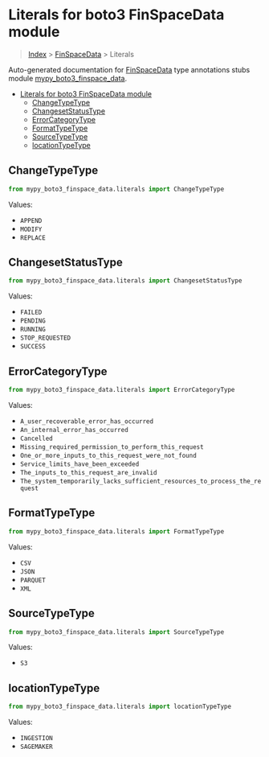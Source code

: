 # Literals for boto3 FinSpaceData module

> [Index](..) > [FinSpaceData](.) > Literals

Auto-generated documentation for
[FinSpaceData](https://boto3.amazonaws.com/v1/documentation/api/1.17.76/reference/services/finspace-data.html#FinSpaceData)
type annotations stubs module
[mypy_boto3_finspace_data](https://pypi.org/project/mypy-boto3-finspace-data/).

- [Literals for boto3 FinSpaceData module](#literals-for-boto3-finspacedata-module)
  - [ChangeTypeType](#changetypetype)
  - [ChangesetStatusType](#changesetstatustype)
  - [ErrorCategoryType](#errorcategorytype)
  - [FormatTypeType](#formattypetype)
  - [SourceTypeType](#sourcetypetype)
  - [locationTypeType](#locationtypetype)

## ChangeTypeType

```python
from mypy_boto3_finspace_data.literals import ChangeTypeType
```

Values:

- `APPEND`
- `MODIFY`
- `REPLACE`

## ChangesetStatusType

```python
from mypy_boto3_finspace_data.literals import ChangesetStatusType
```

Values:

- `FAILED`
- `PENDING`
- `RUNNING`
- `STOP_REQUESTED`
- `SUCCESS`

## ErrorCategoryType

```python
from mypy_boto3_finspace_data.literals import ErrorCategoryType
```

Values:

- `A_user_recoverable_error_has_occurred`
- `An_internal_error_has_occurred`
- `Cancelled`
- `Missing_required_permission_to_perform_this_request`
- `One_or_more_inputs_to_this_request_were_not_found`
- `Service_limits_have_been_exceeded`
- `The_inputs_to_this_request_are_invalid`
- `The_system_temporarily_lacks_sufficient_resources_to_process_the_request`

## FormatTypeType

```python
from mypy_boto3_finspace_data.literals import FormatTypeType
```

Values:

- `CSV`
- `JSON`
- `PARQUET`
- `XML`

## SourceTypeType

```python
from mypy_boto3_finspace_data.literals import SourceTypeType
```

Values:

- `S3`

## locationTypeType

```python
from mypy_boto3_finspace_data.literals import locationTypeType
```

Values:

- `INGESTION`
- `SAGEMAKER`
